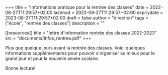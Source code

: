 +++
title       = "Informations pratique pour la rentrée des classes"
date        = 2022-08-27T11:29:57+02:00
lastmod     = 2022-08-27T11:29:57+02:00
expirydate  = 2023-08-27T11:29:57+02:00
draft       = false
author      = "direction"
tags        = ["école", "rentrée des classes"]
description = ""

[[resources]]
title = "lettre d'information rentrée des classes 2022-2023"
src = "documents/infos_rentree.pdf"
+++

Plus que quelque jours avant la rentrée des classes. Voici quelques informations supplémentaires pour pouvoir s'organiser au mieux pour le grand jour et pour la nouvelle année scolaire.

Bonne lecture!
